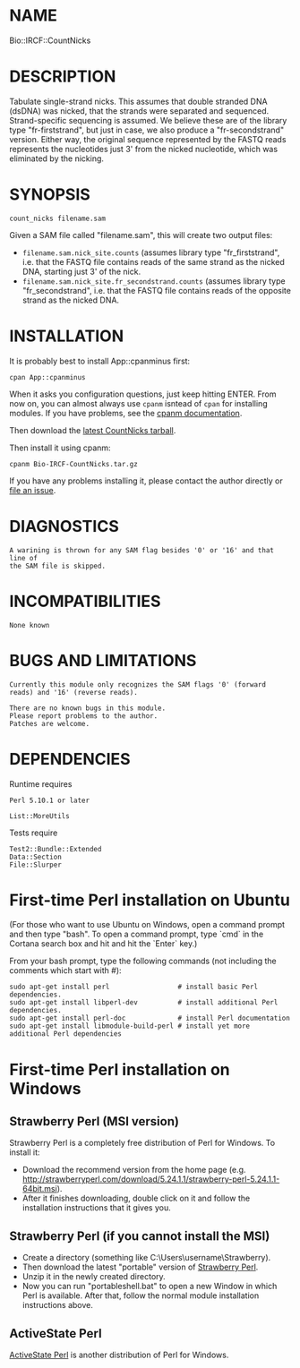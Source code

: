# NAME

Bio::IRCF::CountNicks

# DESCRIPTION

Tabulate single-strand nicks. This assumes that double stranded DNA (dsDNA) was nicked, that the strands were separated and sequenced. Strand-specific sequencing is assumed. We believe these are of the library type "fr-firststrand", but just in case, we also produce a "fr-secondstrand" version. Either way, the original sequence represented by the FASTQ reads represents the nucleotides just 3' from the nicked nucleotide, which was eliminated by the nicking.

# SYNOPSIS

    count_nicks filename.sam

Given a SAM file called "filename.sam", this will create two output files:

- `filename.sam.nick_site.counts` (assumes library type "fr\_firststrand", i.e. that the FASTQ file contains reads of the same strand as the nicked DNA, starting just 3' of the nick.
- `filename.sam.nick_site.fr_secondstrand.counts` (assumes library type "fr\_secondstrand", i.e. that the FASTQ file contains reads of the opposite strand as the nicked DNA.

# INSTALLATION

It is probably best to install App::cpanminus first:

    cpan App::cpanminus

When it asks you configuration questions, just keep hitting ENTER. From now on, you can almost always use `cpanm` isntead of `cpan` for installing modules. If you have problems, see the [cpanm documentation](https://metacpan.org/pod/App::cpanminus).

Then download the [latest CountNicks tarball](https://github.com/MU-IRCF/Bio-IRCF-CountNicks/raw/master/current_distribution/Bio-IRCF-CountNicks.tar.gz).

Then install it using cpanm:

    cpanm Bio-IRCF-CountNicks.tar.gz

If you have any problems installing it, please contact the author directly or [file an issue](https://github.com/MU-IRCF/Bio-IRCF-CountNicks/issues/new).

# DIAGNOSTICS

    A warining is thrown for any SAM flag besides '0' or '16' and that line of
    the SAM file is skipped.

# INCOMPATIBILITIES

    None known

# BUGS AND LIMITATIONS

    Currently this module only recognizes the SAM flags '0' (forward reads) and '16' (reverse reads).

    There are no known bugs in this module.
    Please report problems to the author.
    Patches are welcome.

# DEPENDENCIES

Runtime requires

    Perl 5.10.1 or later

    List::MoreUtils

Tests require

    Test2::Bundle::Extended
    Data::Section
    File::Slurper

# First-time Perl installation on Ubuntu

(For those who want to use Ubuntu on Windows, open a command prompt and then type "bash". To open a command prompt, type \`cmd\` in the Cortana search box and hit  and hit the \`Enter\` key.)

From your bash prompt, type the following commands (not including the comments which start with #):

    sudo apt-get install perl                 # install basic Perl dependencies.
    sudo apt-get install libperl-dev          # install additional Perl dependencies.
    sudo apt-get install perl-doc             # install Perl documentation
    sudo apt-get install libmodule-build-perl # install yet more additional Perl dependencies

# First-time Perl installation on Windows

## Strawberry Perl (MSI version)

Strawberry Perl is a completely free distribution of Perl for Windows. To install it:

- Download the recommend version from the home page (e.g. http://strawberryperl.com/download/5.24.1.1/strawberry-perl-5.24.1.1-64bit.msi).
- After it finishes downloading, double click on it and follow the installation instructions that it gives you.

## Strawberry Perl (if you cannot install the MSI)

- Create a directory (something like C:\\Users\\username\\Strawberry).
- Then download the latest "portable" version of [Strawberry Perl](http://strawberyperl.com).
- Unzip it in the newly created directory.
- Now you can run "portableshell.bat" to open a new Window in which Perl is available. After that, follow the normal module installation instructions above.

## ActiveState Perl

[ActiveState Perl](http://www.activestate.com/activeperl/downloads) is another distribution of Perl for Windows.
